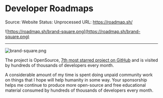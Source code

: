 # Developer Roadmaps

Source: Website
Status: Unprocessed
URL: https://roadmap.sh/

![https://roadmap.sh/brand-square.png](https://roadmap.sh/brand-square.png)

---

![brand-square.png](Developer%20Roadmaps%20eea0ec878a424a33872dc202227ab666/brand-square.png)

The project is OpenSource, [7th most starred project on GitHub](https://github.com/search?o=desc&q=stars%3A%3E100000&s=stars&type=Repositories) and is visited by hundreds of thousands of developers every month.

A considerable amount of my time is spent doing unpaid community work on things that I hope will help humanity in some way. Your sponsorship helps me continue to produce more open-source and free educational material consumed by hundreds of thousands of developers every month.